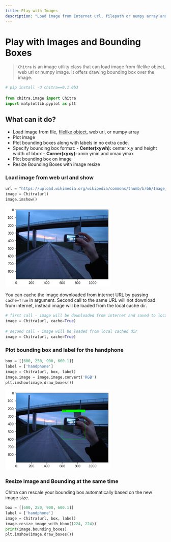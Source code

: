 ```yaml
---
title: Play with Images
description: "Load image from Internet url, filepath or numpy array and plot bounding boxes on the images easily"
---
```


# Play with Images and Bounding Boxes

> `Chitra` is an image utility class that can load image from filelike object, web url or numpy image. It offers drawing bounding box over the image.


```python
# pip install -U chitra==0.1.0b3

from chitra.image import Chitra
import matplotlib.pyplot as plt
```

## What can it do?
- Load image from file, [filelike object](https://docs.python.org/3/glossary.html#term-file-like-object), web url, or numpy array
- Plot image
- Plot bounding boxes along with labels in no extra code.
- Specify bounding box format:
       - **Center(xywh):** center x,y and height width of bbox
       - **Corner(xyxy):** xmin ymin and xmax ymax
- Plot bounding box on image
- Resize Bounding Boxes with image resize


### Load image from web url and show

```python
url = "https://upload.wikimedia.org/wikipedia/commons/thumb/b/b6/Image_created_with_a_mobile_phone.png/1200px-Image_created_with_a_mobile_phone.png"
image = Chitra(url)
image.imshow()
```

![png](output_6_0.png)

You can cache the image downloaded from internet URL by passing `cache=True` in argument.
Second call to the same URL will not download from internet, instead image will be loaded from the local cache dir.
```python
# first call - image will be downloaded from internet and saved to local cache dir
image = Chitra(url, cache=True)

# second call - image will be loaded from local cached dir
image = Chitra(url, cache=True)
```


### Plot bounding box and label for the handphone

```python
box = [[600, 250, 900, 600.1]]
label = ['handphone']
image = Chitra(url, box, label)
image.image = image.image.convert('RGB')
plt.imshow(image.draw_boxes())
```

![png](output_8_1.png)

### Resize Image and Bounding at the same time
Chitra can rescale your bounding box automatically based on the new image size.

```python
box = [[600, 250, 900, 600.1]]
label = ['handphone']
image = Chitra(url, box, label)
image.resize_image_with_bbox((224, 224))
print(image.bounding_boxes)
plt.imshow(image.draw_boxes())
```
